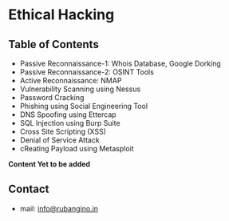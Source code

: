# Ethical Hacking

## Table of Contents

- Passive Reconnaissance-1: Whois Database, Google Dorking
- Passive Reconnaissance-2: OSINT Tools
- Active Reconnaissance: NMAP
- Vulnerability Scanning using Nessus
- Password Cracking
- Phishing using Social Engineering Tool
- DNS Spoofing using Ettercap
- SQL Injection using Burp Suite
- Cross Site Scripting (XSS)
- Denial of Service Attack
- cReating Payload using Metasploit


**Content Yet to be added**

## Contact 
- mail: info@rubangino.in
